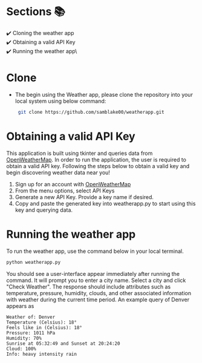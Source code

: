 # Sections 📚

✔️ Cloning the weather app\
✔️ Obtaining a valid API Key \
✔️ Running the weather app\


# Clone

- The begin using the Weather app, please clone the repository into your local system using below command:
  ```bash
   git clone https://github.com/samblake00/weatherapp.git
  ```

# Obtaining a valid API Key
This application is built using tkinter and queries data from [OpenWeatherMap](openweathermap.org). In order to run the application, the user
is required to obtain a valid API key. Following the steps below to obtain a valid key and begin discovering weather data near you!

1. Sign up for an account with [OpenWeatherMap](openweathermap.org)
2. From the menu options, select API Keys
3. Generate a new API Key. Provide a key name if desired.
4. Copy and paste the generated key into weatherapp.py to start using this key and querying data.


# Running the weather app
To run the weather app, use the command below in your local terminal. 

  ```bash
  python weatherapp.py
  ```
You should see a user-interface appear immediately after running the command. It will prompt you to enter a city name. Select a city
and click "Check Weather". The response should include attributes such as temperature, pressure, humidity, clouds, and other associated information
with weather during the current time period. An example query of Denver appears as 
```
Weather of: Denver
Temperature (Celsius): 18°
Feels like in (Celsius): 18°
Pressure: 1011 hPa
Humidity: 70%
Sunrise at 05:32:49 and Sunset at 20:24:20
Cloud: 100%
Info: heavy intensity rain
```